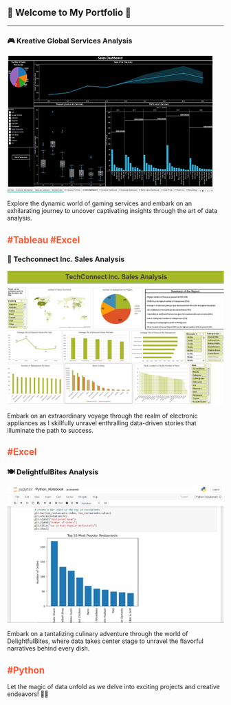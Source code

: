 <!-- Google tag (gtag.js) -->
<script async src="https://www.googletagmanager.com/gtag/js?id=G-H8BFJ6XEH0"></script>
<script>
  window.dataLayer = window.dataLayer || [];
  function gtag(){dataLayer.push(arguments);}
  gtag('js', new Date());

  gtag('config', 'G-H8BFJ6XEH0');
</script>

## 🌟 Welcome to My Portfolio 🌟

---

### 🎮 Kreative Global Services Analysis 

[![Kreative Global Services Thumbnail](images/CGS/Thumbnail1.png)](/Pages/KGS_analysis)

Explore the dynamic world of gaming services and embark on an exhilarating journey to uncover captivating insights through the art of data analysis.

<span style="color:#FF5733">#Tableau #Excel</span>
---

### 💼 Techconnect Inc. Sales Analysis

[![Techconnect Inc. Sales Analysis Thumbnail](images/TCS/Techconnect_thumbnail.png)](/Pages/Techconnect_Sales_Analysis)

Embark on an extraordinary voyage through the realm of electronic appliances as I skillfully unravel enthralling data-driven stories that illuminate the path to success.

<span style="color:#FF5733">#Excel</span>
---

### 🍽️ DelightfulBites Analysis

[![DelightfulBites Analysis Thumbnail](images/DB/DelightfulBites_Thumbnail.png)](/Pages/DelightfulBites_Analysis)

Embark on a tantalizing culinary adventure through the world of DelightfulBites, where data takes center stage to unravel the flavorful narratives behind every dish.

<span style="color:#FF5733">#Python</span>
---

Let the magic of data unfold as we delve into exciting projects and creative endeavors! 🚀🌌
